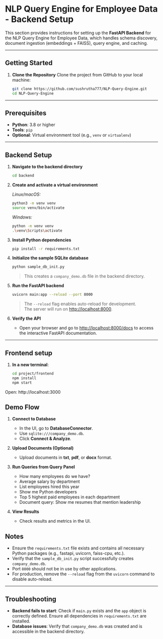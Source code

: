 # NLP Query Engine for Employee Data - Backend Setup

This section provides instructions for setting up the **FastAPI Backend** for the NLP Query Engine for Employee Data, which handles schema discovery, document ingestion (embeddings + FAISS), query engine, and caching.

---

## Getting Started

1.  **Clone the Repository** Clone the project from GitHub to your local machine:
    ```bash
    git clone https://github.com/sushrutha777/NLP-Query-Engine.git
    cd NLP-Query-Engine
    ```

---

## Prerequisites
- **Python**: 3.8 or higher
- **Tools**: `pip`
- **Optional**: Virtual environment tool (e.g., `venv` or `virtualenv`)

---

## Backend Setup

1. **Navigate to the backend directory**
    ```bash
    cd backend
    ```

2. **Create and activate a virtual environment**  

    *Linux/macOS:*
    ```bash
    python3 -m venv venv
    source venv/bin/activate
    ```

    *Windows:*
    ```bash
    python -m venv venv
    .\venv\Scripts\activate
    ```

3. **Install Python dependencies**
    ```bash
    pip install -r requirements.txt
    ```

4. **Initialize the sample SQLite database**
    ```bash
    python sample_db_init.py
    ```
    > This creates a `company_demo.db` file in the backend directory.

5. **Run the FastAPI backend**
    ```bash
    uvicorn main:app --reload --port 8000
    ```
    > The `--reload` flag enables auto-reload for development.  
    > The server will run on [http://localhost:8000](http://localhost:8000).

6. **Verify the API**
    - Open your browser and go to [http://localhost:8000/docs](http://localhost:8000/docs) to access the interactive FastAPI documentation.

---

## Frontend setup

1. **In a new terminal**:
    ```bash
    cd project/frontend
    npm install
    npm start

    ```


Open: http://localhost:3000

## Demo Flow

1. **Connect to Database**
   - In the UI, go to **DatabaseConnector**.
   - Use `sqlite:///company_demo.db`.
   - Click **Connect & Analyze**.

2. **Upload Documents (Optional)**
   - Upload documents in **txt**, **pdf**, or **docx** format.

3. **Run Queries from Query Panel**
   - How many employees do we have?
   - Average salary by department
   - List employees hired this year
   - Show me Python developers
   - Top 5 highest paid employees in each department
   - Document query: Show me resumes that mention leadership

4. **View Results**
   - Check results and metrics in the UI.


## Notes
- Ensure the `requirements.txt` file exists and contains all necessary Python packages (e.g., fastapi, uvicorn, faiss-cpu, etc.).
- Verify that the `sample_db_init.py` script successfully creates `company_demo.db`.
- Port `8000` should not be in use by other applications.
- For production, remove the `--reload` flag from the `uvicorn` command to disable auto-reload.

---

## Troubleshooting
- **Backend fails to start**: Check if `main.py` exists and the `app` object is correctly defined. Ensure all dependencies in `requirements.txt` are installed.
- **Database issues**: Verify that `company_demo.db` was created and is accessible in the backend directory.
